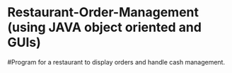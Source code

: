 # Restaurant-Order-Management (using JAVA object oriented and GUIs)
#Program for a restaurant to display orders and handle cash management.
